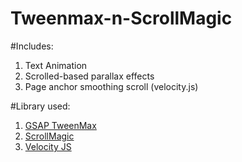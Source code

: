 # Tweenmax-n-ScrollMagic

#Includes:
1. Text Animation
2. Scrolled-based parallax effects
3. Page anchor smoothing scroll (velocity.js)

#Library used:
1. [GSAP TweenMax](https://greensock.com/tweenmax)
2. [ScrollMagic](http://scrollmagic.io/)
3. [Velocity JS](http://velocityjs.org/)
